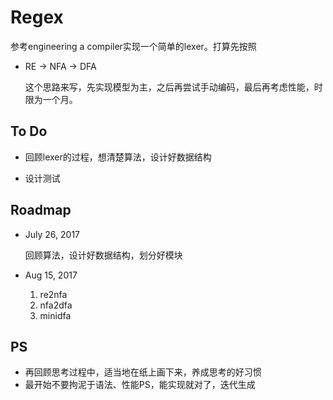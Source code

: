 # Regex

参考engineering a compiler实现一个简单的lexer。打算先按照

* RE -> NFA -> DFA

   这个思路来写，先实现模型为主，之后再尝试手动编码，最后再考虑性能，时限为一个月。

## To Do

* 回顾lexer的过程，想清楚算法，设计好数据结构

* 设计测试

## Roadmap

* July 26, 2017

  回顾算法，设计好数据结构，划分好模块

* Aug 15, 2017

  1. re2nfa
  1. nfa2dfa
  1. minidfa

## PS

* 再回顾思考过程中，适当地在纸上画下来，养成思考的好习惯
* 最开始不要拘泥于语法、性能PS，能实现就对了，迭代生成
